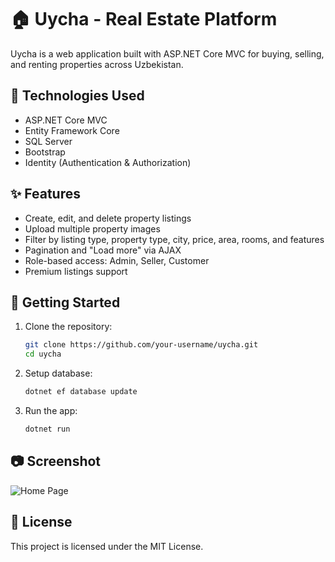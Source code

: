 # 🏠 Uycha - Real Estate Platform

Uycha is a web application built with ASP.NET Core MVC for buying, selling, and renting properties across Uzbekistan.

## 🔧 Technologies Used
- ASP.NET Core MVC
- Entity Framework Core
- SQL Server
- Bootstrap
- Identity (Authentication & Authorization)

## ✨ Features
- Create, edit, and delete property listings
- Upload multiple property images
- Filter by listing type, property type, city, price, area, rooms, and features
- Pagination and "Load more" via AJAX
- Role-based access: Admin, Seller, Customer
- Premium listings support

## 🚀 Getting Started

1. Clone the repository:
   ```bash
   git clone https://github.com/your-username/uycha.git
   cd uycha
   ```

2. Setup database:
   ```bash
   dotnet ef database update
   ```

3. Run the app:
   ```bash
   dotnet run
   ```

## 📷 Screenshot
![Home Page](screenshots/homepage.png)

## 📃 License
This project is licensed under the MIT License.